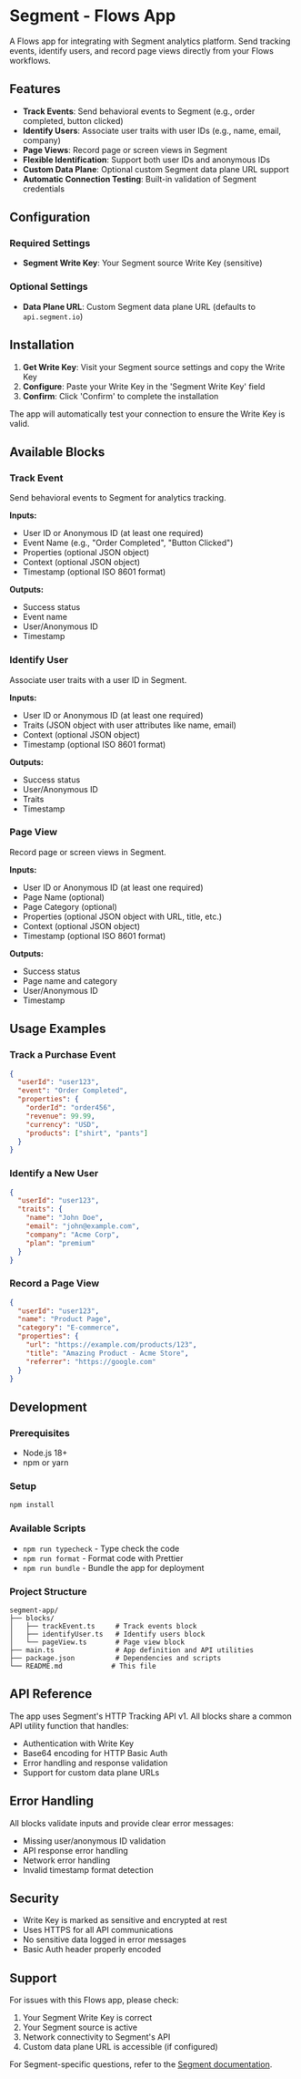 # Segment - Flows App

A Flows app for integrating with Segment analytics platform. Send tracking events, identify users, and record page views directly from your Flows workflows.

## Features

- **Track Events**: Send behavioral events to Segment (e.g., order completed, button clicked)
- **Identify Users**: Associate user traits with user IDs (e.g., name, email, company)
- **Page Views**: Record page or screen views in Segment
- **Flexible Identification**: Support both user IDs and anonymous IDs
- **Custom Data Plane**: Optional custom Segment data plane URL support
- **Automatic Connection Testing**: Built-in validation of Segment credentials

## Configuration

### Required Settings

- **Segment Write Key**: Your Segment source Write Key (sensitive)

### Optional Settings

- **Data Plane URL**: Custom Segment data plane URL (defaults to `api.segment.io`)

## Installation

1. **Get Write Key**: Visit your Segment source settings and copy the Write Key
2. **Configure**: Paste your Write Key in the 'Segment Write Key' field
3. **Confirm**: Click 'Confirm' to complete the installation

The app will automatically test your connection to ensure the Write Key is valid.

## Available Blocks

### Track Event

Send behavioral events to Segment for analytics tracking.

**Inputs:**

- User ID or Anonymous ID (at least one required)
- Event Name (e.g., "Order Completed", "Button Clicked")
- Properties (optional JSON object)
- Context (optional JSON object)
- Timestamp (optional ISO 8601 format)

**Outputs:**

- Success status
- Event name
- User/Anonymous ID
- Timestamp

### Identify User

Associate user traits with a user ID in Segment.

**Inputs:**

- User ID or Anonymous ID (at least one required)
- Traits (JSON object with user attributes like name, email)
- Context (optional JSON object)
- Timestamp (optional ISO 8601 format)

**Outputs:**

- Success status
- User/Anonymous ID
- Traits
- Timestamp

### Page View

Record page or screen views in Segment.

**Inputs:**

- User ID or Anonymous ID (at least one required)
- Page Name (optional)
- Page Category (optional)
- Properties (optional JSON object with URL, title, etc.)
- Context (optional JSON object)
- Timestamp (optional ISO 8601 format)

**Outputs:**

- Success status
- Page name and category
- User/Anonymous ID
- Timestamp

## Usage Examples

### Track a Purchase Event

```json
{
  "userId": "user123",
  "event": "Order Completed",
  "properties": {
    "orderId": "order456",
    "revenue": 99.99,
    "currency": "USD",
    "products": ["shirt", "pants"]
  }
}
```

### Identify a New User

```json
{
  "userId": "user123",
  "traits": {
    "name": "John Doe",
    "email": "john@example.com",
    "company": "Acme Corp",
    "plan": "premium"
  }
}
```

### Record a Page View

```json
{
  "userId": "user123",
  "name": "Product Page",
  "category": "E-commerce",
  "properties": {
    "url": "https://example.com/products/123",
    "title": "Amazing Product - Acme Store",
    "referrer": "https://google.com"
  }
}
```

## Development

### Prerequisites

- Node.js 18+
- npm or yarn

### Setup

```bash
npm install
```

### Available Scripts

- `npm run typecheck` - Type check the code
- `npm run format` - Format code with Prettier
- `npm run bundle` - Bundle the app for deployment

### Project Structure

```
segment-app/
├── blocks/
│   ├── trackEvent.ts     # Track events block
│   ├── identifyUser.ts   # Identify users block
│   └── pageView.ts       # Page view block
├── main.ts               # App definition and API utilities
├── package.json          # Dependencies and scripts
└── README.md            # This file
```

## API Reference

The app uses Segment's HTTP Tracking API v1. All blocks share a common API utility function that handles:

- Authentication with Write Key
- Base64 encoding for HTTP Basic Auth
- Error handling and response validation
- Support for custom data plane URLs

## Error Handling

All blocks validate inputs and provide clear error messages:

- Missing user/anonymous ID validation
- API response error handling
- Network error handling
- Invalid timestamp format detection

## Security

- Write Key is marked as sensitive and encrypted at rest
- Uses HTTPS for all API communications
- No sensitive data logged in error messages
- Basic Auth header properly encoded

## Support

For issues with this Flows app, please check:

1. Your Segment Write Key is correct
2. Your Segment source is active
3. Network connectivity to Segment's API
4. Custom data plane URL is accessible (if configured)

For Segment-specific questions, refer to the [Segment documentation](https://segment.com/docs/).
